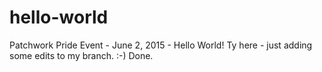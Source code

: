 # hello-world
Patchwork Pride Event - June 2, 2015 - Hello World!
Ty here - just adding some edits to my branch. :-)
Done.
